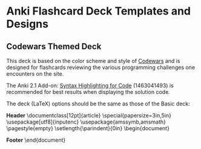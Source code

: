 # Anki Flashcard Deck Templates and Designs

## Codewars Themed Deck

This deck is based on the color scheme and style of [Codewars](https://www.codewars.com/) and is designed for flashcards reviewing the various programming challenges one encounters on the site.

The Anki 2.1 Add-on: [Syntax Highlighting for Code](https://ankiweb.net/shared/info/1463041493) (1463041493) is recommended for best results when displaying the solution code.

The deck (LaTeX) options should be the same as those of the Basic deck:

**Header**
\documentclass[12pt]{article}
\special{papersize=3in,5in}
\usepackage[utf8]{inputenc}
\usepackage{amssymb,amsmath}
\pagestyle{empty}
\setlength{\parindent}{0in}
\begin{document}

**Footer**
\end{document}



